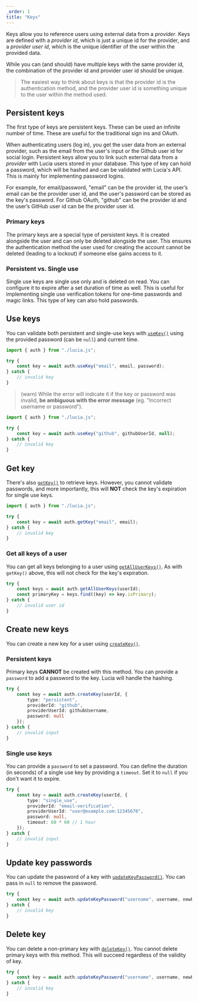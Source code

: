 ```yaml
---
_order: 1
title: "Keys"
---
```


Keys allow you to reference users using external data from a _provider_. Keys are defined with a _provider id_, which is just a unique id for the provider, and a _provider user id_, which is the unique identifier of the user within the provided data.

While you can (and should) have multiple keys with the same provider id, the combination of the provider id and provider user id should be unique.

> The easiest way to think about keys is that the provider id is the authentication method, and the provider user id is something unique to the user within the method used.

## Persistent keys

The first type of keys are persistent keys. These can be used an infinite number of time. These are useful for the traditional sign ins and OAuth.

When authenticating users (log in), you get the user data from an external provider, such as the email from the user's input or the Github user id for social login. Persistent keys allow you to link such external data from a _provider_ with Lucia users stored in your database. This type of key can hold a password, which will be hashed and can be validated with Lucia's API. This is mainly for implementing password logins.

For example, for email/password, "email" can be the provider id, the user’s email can be the provider user id, and the user's password can be stored as the key's password. For Github OAuth, "github" can be the provider id and the user’s GitHub user id can be the provider user id.

### Primary keys

The primary keys are a special type of persistent keys. It is created alongside the user and can only be deleted alongside the user. This ensures the authentication method the user used for creating the account cannot be deleted (leading to a lockout) if someone else gains access to it.

### Persistent vs. Single use

Single use keys are single use only and is deleted on read. You can configure it to expire after a set duration of time as well. This is useful for implementing single use verification tokens for one-time passwords and magic links. This type of key can also hold passwords.

## Use keys

You can validate both persistent and single-use keys with [`useKey()`](/reference/api/auth#usekey) using the provided password (can be `null`) and current time.

```ts
import { auth } from "./lucia.js";

try {
	const key = await auth.useKey("email", email, password);
} catch {
	// invalid key
}
```

> (warn) While the error will indicate it if the key or password was invalid, **be ambiguous with the error message** (eg. "Incorrect username or password").

```ts
import { auth } from "./lucia.js";

try {
	const key = await auth.useKey("github", githubUserId, null);
} catch {
	// invalid key
}
```

## Get key

There's also [`getKey()`](/reference/api/auth#getkey) to retrieve keys. However, you cannot validate passwords, and more importantly, this will **NOT** check the key's expiration for single use keys.

```ts
import { auth } from "./lucia.js";

try {
	const key = await auth.getKey("email", email);
} catch {
	// invalid key
}
```

### Get all keys of a user

You can get all keys belonging to a user using [`getAllUserKeys()`](/reference/api/auth#getalluserkeys). As with `getKey()` above, this will not check for the key's expiration.

```ts
try {
	const keys = await auth.getAllUserKeys(userId);
	const primaryKey = keys.find((key) => key.isPrimary);
} catch {
	// invalid user id
}
```

## Create new keys

You can create a new key for a user using [`createKey()`](/reference/api/auth#createkey).

### Persistent keys

Primary keys **CANNOT** be created with this method. You can provide a `password` to add a password to the key. Lucia will handle the hashing.

```ts
try {
	const key = await auth.createKey(userId, {
		type: "persistent",
		providerId: "github",
		providerUserId: githubUsername,
		password: null
	});
} catch {
	// invalid input
}
```

### Single use keys

You can provide a `password` to set a password. You can define the duration (in seconds) of a single use key by providing a `timeout`. Set it to `null` if you don't want it to expire.

```ts
try {
	const key = await auth.createKey(userId, {
		type: "single_use",
		providerId: "email-verification",
		providerUserId: "user@example.com:12345678",
		password: null,
		timeout: 60 * 60 // 1 hour
	});
} catch {
	// invalid input
}
```

## Update key passwords

You can update the password of a key with [`updateKeyPassword()`](/reference/api/auth#updatekeypassword). You can pass in `null` to remove the password.

```ts
try {
	const key = await auth.updateKeyPassword("username", username, newPassword);
} catch {
	// invalid key
}
```

## Delete key

You can delete a non-primary key with [`deleteKey()`](/reference/api/auth#deletekey). You cannot delete primary keys with this method. This will succeed regardless of the validity of key.

```ts
try {
	const key = await auth.updateKeyPassword("username", username, newPassword);
} catch {
	// invalid key
}
```
